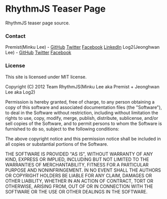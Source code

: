 # RhythmJS Teaser Page
RhythmJS teaser page source.

### Contact
Premist(Minku Lee) - [GitHub](https://github.com/premist) [Twitter](http://twitter.com/premist) [Facebook](http://fb.me/premist) [LinkedIn](http://www.linkedin.com/in/premist)
Log2(Jeonghwan Lee) - [GitHub](https://github.com/log2-hwan) [Twitter](http://twitter.com/log2_hwan) [Facebook](https://www.facebook.com/profile.php?id=100002188816282)

### License
This site is licensed under MIT license.

Copyright (C) 2012 Team RhythmJS(Minku Lee aka Premist + Jeonghwan Lee aka Log2)

Permission is hereby granted, free of charge, to any person obtaining a copy of this software and associated documentation files (the "Software"), to deal in the Software without restriction, including without limitation the rights to use, copy, modify, merge, publish, distribute, sublicense, and/or sell copies of the Software, and to permit persons to whom the Software is furnished to do so, subject to the following conditions:

The above copyright notice and this permission notice shall be included in all copies or substantial portions of the Software.

THE SOFTWARE IS PROVIDED "AS IS", WITHOUT WARRANTY OF ANY KIND, EXPRESS OR IMPLIED, INCLUDING BUT NOT LIMITED TO THE WARRANTIES OF MERCHANTABILITY, FITNESS FOR A PARTICULAR PURPOSE AND NONINFRINGEMENT. IN NO EVENT SHALL THE AUTHORS OR COPYRIGHT HOLDERS BE LIABLE FOR ANY CLAIM, DAMAGES OR OTHER LIABILITY, WHETHER IN AN ACTION OF CONTRACT, TORT OR OTHERWISE, ARISING FROM, OUT OF OR IN CONNECTION WITH THE SOFTWARE OR THE USE OR OTHER DEALINGS IN THE SOFTWARE.